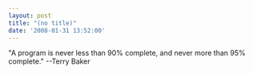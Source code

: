 ```yaml
---
layout: post
title: "(no title)"
date: '2008-01-31 13:52:00'
---
```


"A program is never less than 90% complete, and never more than 95% complete." --Terry Baker<br>